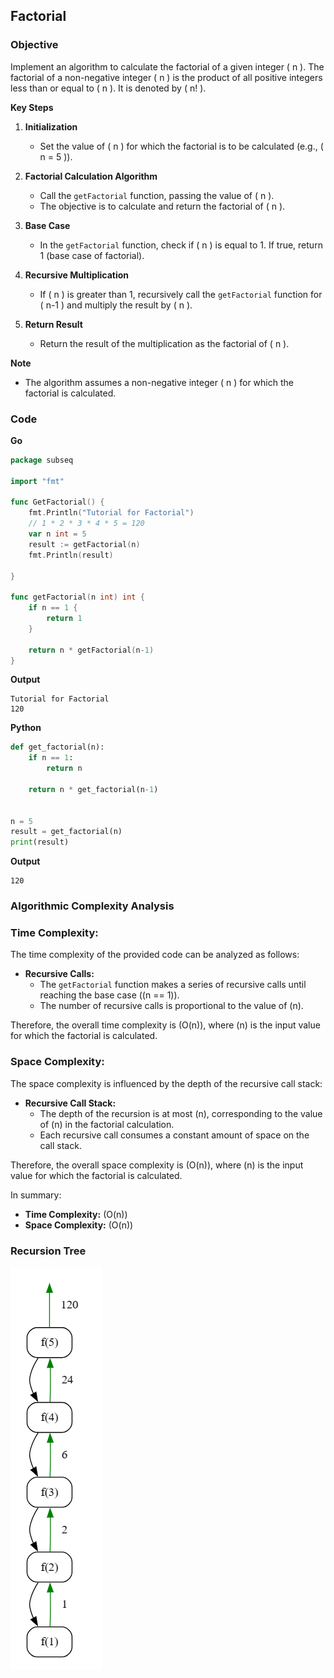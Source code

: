 ## Factorial

### Objective

Implement an algorithm to calculate the factorial of a given integer \( n \). The factorial of a non-negative integer \( n \) is the product of all positive integers less than or equal to \( n \). It is denoted by \( n! \).

**Key Steps**

1. **Initialization**
   - Set the value of \( n \) for which the factorial is to be calculated (e.g., \( n = 5 \)).

2. **Factorial Calculation Algorithm**
   - Call the `getFactorial` function, passing the value of \( n \).
   - The objective is to calculate and return the factorial of \( n \).

3. **Base Case**
   - In the `getFactorial` function, check if \( n \) is equal to 1. If true, return 1 (base case of factorial).

4. **Recursive Multiplication**
   - If \( n \) is greater than 1, recursively call the `getFactorial` function for \( n-1 \) and multiply the result by \( n \).

5. **Return Result**
   - Return the result of the multiplication as the factorial of \( n \).

**Note**
- The algorithm assumes a non-negative integer \( n \) for which the factorial is calculated.


### Code

**Go**
```go
package subseq

import "fmt"

func GetFactorial() {
	fmt.Println("Tutorial for Factorial")
	// 1 * 2 * 3 * 4 * 5 = 120
	var n int = 5
	result := getFactorial(n)
	fmt.Println(result)

}

func getFactorial(n int) int {
	if n == 1 {
		return 1
	}

	return n * getFactorial(n-1)
}
```

**Output**
```
Tutorial for Factorial
120
```

**Python**
```python
def get_factorial(n):
    if n == 1:
        return n

    return n * get_factorial(n-1)


n = 5
result = get_factorial(n)
print(result)
```

**Output**
```
120
```
### Algorithmic Complexity Analysis
### Time Complexity:
The time complexity of the provided code can be analyzed as follows:

- **Recursive Calls:**
  - The `getFactorial` function makes a series of recursive calls until reaching the base case (\(n == 1\)).
  - The number of recursive calls is proportional to the value of \(n\).
  
Therefore, the overall time complexity is \(O(n)\), where \(n\) is the input value for which the factorial is calculated.

### Space Complexity:
The space complexity is influenced by the depth of the recursive call stack:

- **Recursive Call Stack:**
  - The depth of the recursion is at most \(n\), corresponding to the value of \(n\) in the factorial calculation.
  - Each recursive call consumes a constant amount of space on the call stack.

Therefore, the overall space complexity is \(O(n)\), where \(n\) is the input value for which the factorial is calculated.

In summary:
- **Time Complexity:** \(O(n)\)
- **Space Complexity:** \(O(n)\)
### Recursion Tree
![factorial.png](img/factorial.png)